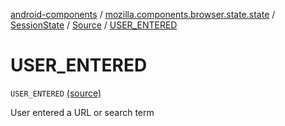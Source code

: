[android-components](../../../index.md) / [mozilla.components.browser.state.state](../../index.md) / [SessionState](../index.md) / [Source](index.md) / [USER_ENTERED](./-u-s-e-r_-e-n-t-e-r-e-d.md)

# USER_ENTERED

`USER_ENTERED` [(source)](https://github.com/mozilla-mobile/android-components/blob/master/components/browser/state/src/main/java/mozilla/components/browser/state/state/SessionState.kt#L95)

User entered a URL or search term

